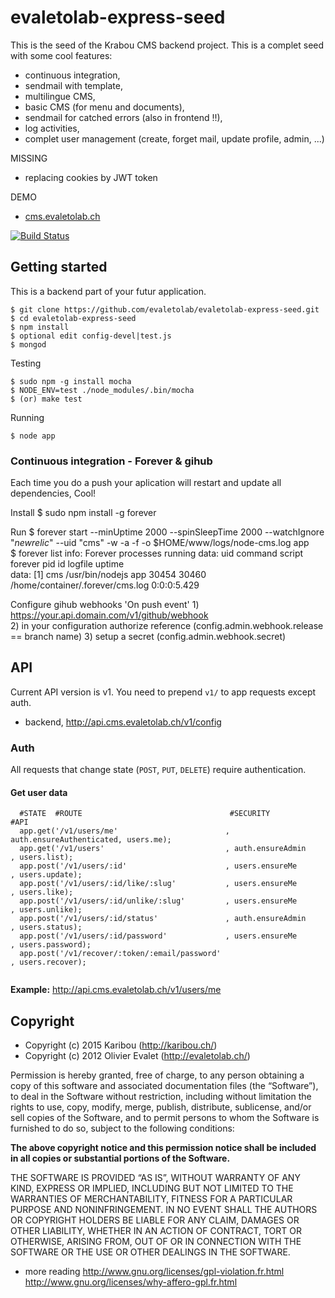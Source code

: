 # evaletolab-express-seed
This is the seed of the Krabou CMS backend project. This is a complet seed with some cool features:
* continuous integration,
* sendmail with template,
* multilingue CMS,
* basic CMS (for menu and documents),
* sendmail for catched errors (also in frontend !!),
* log activities,
* complet user management (create, forget mail, update profile, admin, ...)

MISSING
* replacing cookies by JWT token

DEMO
* [cms.evaletolab.ch](http://cms.evaletolab.ch)

[![Build Status](https://travis-ci.org/evaletolab/evaletolab-express-seed.svg?branch=master)](https://travis-ci.org/evaletolab/evaletolab-express-seed)

## Getting started
This is a backend part of your futur application.

    $ git clone https://github.com/evaletolab/evaletolab-express-seed.git
    $ cd evaletolab-express-seed
    $ npm install
    $ optional edit config-devel|test.js
    $ mongod
    
Testing

    $ sudo npm -g install mocha
    $ NODE_ENV=test ./node_modules/.bin/mocha
    $ (or) make test

Running    

    $ node app

### Continuous integration - Forever & gihub
Each time you do a push your aplication will restart and update all dependencies, Cool!

Install
    $ sudo npm install -g forever

Run
    $ forever start --minUptime 2000 --spinSleepTime 2000 --watchIgnore "*newrelic*" --uid "cms" -w -a -f  -o $HOME/www/logs/node-cms.log  app    
    $ forever list
    info:    Forever processes running
    data:        uid     command         script forever pid   id logfile                            uptime       
    data:    [1] cms     /usr/bin/nodejs app    30454   30460    /home/container/.forever/cms.log     0:0:0:5.429 

Configure gihub webhooks 'On push event'
    1) https://your.api.domain.com/v1/github/webhook    
    2) in your configuration authorize reference (config.admin.webhook.release == branch name)
    3) setup a secret (config.admin.webhook.secret)

## API
Current API version is v1. You need to prepend `v1/` to app requests except auth.

* backend, http://api.cms.evaletolab.ch/v1/config 

### Auth
All requests that change state (`POST`, `PUT`, `DELETE`) require authentication.

#### Get user data
```
  #STATE  #ROUTE                                 #SECURITY                 #API
  app.get('/v1/users/me'                        , auth.ensureAuthenticated, users.me);
  app.get('/v1/users'                           , auth.ensureAdmin        , users.list);
  app.post('/v1/users/:id'                      , users.ensureMe          , users.update);
  app.post('/v1/users/:id/like/:slug'           , users.ensureMe          , users.like);
  app.post('/v1/users/:id/unlike/:slug'         , users.ensureMe          , users.unlike);
  app.post('/v1/users/:id/status'               , auth.ensureAdmin        , users.status);
  app.post('/v1/users/:id/password'             , users.ensureMe          , users.password);
  app.post('/v1/recover/:token/:email/password'                           , users.recover);
  
```
**Example:** http://api.cms.evaletolab.ch/v1/users/me



## Copyright 
* Copyright (c) 2015 Karibou (http://karibou.ch/)
* Copyright (c) 2012 Olivier Evalet (http://evaletolab.ch/)


Permission is hereby granted, free of charge, to any person obtaining a copy of this software and associated documentation files (the “Software”), to deal in the Software without restriction, including without limitation the rights to use, copy, modify, merge, publish, distribute, sublicense, and/or sell copies of the Software, and to permit persons to whom the Software is furnished to do so, subject to the following conditions:

**The above copyright notice and this permission notice shall be included in all copies or substantial portions of the Software.**


THE SOFTWARE IS PROVIDED “AS IS”, WITHOUT WARRANTY OF ANY KIND, EXPRESS OR
IMPLIED, INCLUDING BUT NOT LIMITED TO THE WARRANTIES OF MERCHANTABILITY,
FITNESS FOR A PARTICULAR PURPOSE AND NONINFRINGEMENT. IN NO EVENT SHALL THE
AUTHORS OR COPYRIGHT HOLDERS BE LIABLE FOR ANY CLAIM, DAMAGES OR OTHER
LIABILITY, WHETHER IN AN ACTION OF CONTRACT, TORT OR OTHERWISE, ARISING FROM,
OUT OF OR IN CONNECTION WITH THE SOFTWARE OR THE USE OR OTHER DEALINGS IN
THE SOFTWARE.

* more reading http://www.gnu.org/licenses/gpl-violation.fr.html http://www.gnu.org/licenses/why-affero-gpl.fr.html
